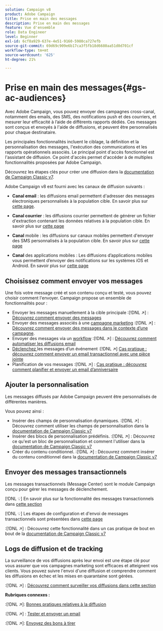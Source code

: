 ```yaml
---
solution: Campaign v8
product: Adobe Campaign
title: Prise en main des messages
description: Prise en main des messages
feature: Vue d'ensemble
role: Data Engineer
level: Beginner
exl-id: 6cf8a929-637e-4e51-9160-5980ca727efb
source-git-commit: 69d69c909e6b17ca3f5fb18d6680aa51d0d701cf
workflow-type: tm+mt
source-wordcount: '625'
ht-degree: 21%

---
```


# Prise en main des messages{#gs-ac-audiences}

Avec Adobe Campaign, vous pouvez envoyer des campagnes cross-canal, notamment des emails, des SMS, des notifications push et des courriers, et mesurer leur efficacité à l’aide de différents rapports dédiés. Ces messages sont conçus et envoyés à l&#39;aide de diffusions, et peuvent être personnalisés pour chaque destinataire.

Les principales fonctionnalités incluent le ciblage, la définition et la personnalisation des messages, l&#39;exécution des communications et les rapports opérationnels associés. Le principal point d&#39;accès fonctionnel est l&#39;assistant de diffusion. Ce point d&#39;accès permet d&#39;accéder à de multiples fonctionnalités proposées par Adobe Campaign.

Découvrez les étapes clés pour créer une diffusion dans la [documentation de Campaign Classic v7](https://experienceleague.adobe.com/docs/campaign-classic/using/sending-messages/key-steps-when-creating-a-delivery/steps-about-delivery-creation-steps.html).

Adobe Campaign v8 est fourni avec les canaux de diffusion suivants :

* **Canal email** : les diffusions email permettent d&#39;adresser des messages électroniques personnalisés à la population cible. En savoir plus sur [cette page](../send/email.md).

* **Canal courrier** : les diffusions courrier permettent de générer un fichier d&#39;extraction contenant les données relatives à la population cible.  En savoir plus sur [cette page](../send/direct-mail.md)

* **Canal** mobile : les diffusions sur canaux mobiles permettent d&#39;envoyer des SMS personnalisés à la population cible.  En savoir plus sur [cette page](../send/sms.md)

* **Canal** des applications mobiles : Les diffusions d’applications mobiles vous permettent d’envoyer des notifications sur les systèmes iOS et Android.  En savoir plus sur [cette page](../send/push.md)

<!--
* **LINE channel**: LINE deliveries let you send messages on LINE, an instant messaging application available on all smartphones. Learn more in [this page](../send/line.md)
-->

## Choisissez comment envoyer vos messages

Une fois votre message créé et son contenu conçu et testé, vous pouvez choisir comment l&#39;envoyer. Campaign propose un ensemble de fonctionnalités pour :

* Envoyer les messages manuellement à la cible principale
:[!DNL :arrow_upper_right:] : [Découvrez comment envoyer des messages](https://experienceleague.adobe.com/docs/campaign-classic/using/sending-messages/sending-emails/sending-an-email/sending-messages.html)
* Envoyer des messages associés à une [campagne marketing](https://experienceleague.adobe.com/docs/campaign-classic/using/orchestrating-campaigns/orchestrate-campaigns/setting-up-marketing-campaigns.html)
:[!DNL :arrow_upper_right:] : [Découvrez comment envoyer des messages dans le contexte d’une campagne](https://experienceleague.adobe.com/docs/campaign-classic/using/orchestrating-campaigns/orchestrate-campaigns/marketing-campaign-deliveries.html).
* Envoyer des messages via un [workflow](https://experienceleague.adobe.com/docs/campaign-classic/using/automating-with-workflows/introduction/about-workflows.html)
:[!DNL :arrow_upper_right:] : [Découvrez comment automatiser les diffusions email](https://experienceleague.adobe.com/docs/campaign-classic/using/automating-with-workflows/action-activities/delivery.html)
* [Déclenchez ](https://experienceleague.adobe.com/docs/campaign-classic/using/transactional-messaging/introduction/about-transactional-messaging.html) les messages d’un événement :[!DNL :arrow_upper_right:]  [Cas pratique : découvrez comment envoyer un email transactionnel avec une pièce jointe](https://experienceleague.adobe.com/docs/campaign-classic/using/transactional-messaging/use-case/transactional-email-with-attachments.html)
* Planification de vos messages
:[!DNL :arrow_upper_right:] : [Cas pratique : découvrez comment planifier et envoyer un email d’anniversaire](https://experienceleague.adobe.com/docs/campaign-classic/using/automating-with-workflows/use-cases/deliveries/sending-a-birthday-email.html?)


## Ajouter la personnalisation

Les messages diffusés par Adobe Campaign peuvent être personnalisés de différentes manières.

Vous pouvez ainsi :

* Insérer des champs de personnalisation dynamiques.
:[!DNL :arrow_upper_right:] : Découvrez comment utiliser les champs de personnalisation dans la [documentation de Campaign Classic v7](https://experienceleague.adobe.com/docs/campaign-classic/using/sending-messages/personalizing-deliveries/personalization-fields.html)
* Insérer des blocs de personnalisation prédéfinis.
:[!DNL :arrow_upper_right:] : Découvrez ce qu&#39;est un bloc de personnalisation et comment l&#39;utiliser dans la [documentation de Campaign Classic v7](https://experienceleague.adobe.com/docs/campaign-classic/using/sending-messages/personalizing-deliveries/personalization-blocks.html)
* Créer du contenu conditionnel.
:[!DNL :arrow_upper_right:] : Découvrez comment insérer du contenu conditionnel dans la [documentation de Campaign Classic v7](https://experienceleague.adobe.com/docs/campaign-classic/using/sending-messages/personalizing-deliveries/conditional-content.html)

## Envoyer des messages transactionnels

Les messages transactionnels (Message Center) sont le module Campaign conçu pour gérer les messages de déclenchement.

[!DNL :bulb:] En savoir plus sur la fonctionnalité des messages transactionnels dans  [cette section](../dev/architecture.md#transac-msg-archi)

[!DNL :bulb:] Les étapes de configuration et d&#39;envoi de messages transactionnels sont présentées dans  [cette page](../send/transactional.md)

:[!DNL :arrow_upper_right:] : Découvrez cette fonctionnalité dans un cas pratique de bout en bout de la [documentation de Campaign Classic v7](https://experienceleague.adobe.com/docs/campaign-classic/using/transactional-messaging/use-case/transactional-email-with-attachments.html?lang=en#transactional-messaging)

## Logs de diffusion et de tracking

La surveillance de vos diffusions après leur envoi est une étape clé pour vous assurer que vos campagnes marketing sont efficaces et atteignent vos clients. Vous pouvez suivre l&#39;envoi d&#39;une diffusion et comprendre comment les diffusions en échec et les mises en quarantaine sont gérées.

:[!DNL :arrow_upper_right:] : [Découvrez comment surveiller vos diffusions dans cette section](https://experienceleague.adobe.com/docs/campaign-classic/using/sending-messages/monitoring-deliveries/about-delivery-monitoring.html?lang=en#sending-messages)


**Rubriques connexes :**

:[!DNL :arrow_upper_right:]:  [Bonnes pratiques relatives à la diffusion](https://experienceleague.adobe.com/docs/campaign-classic/using/sending-messages/key-steps-when-creating-a-delivery/delivery-bestpractices/delivery-best-practices.html)

:[!DNL :arrow_upper_right:] :  [Tester et envoyer un email](https://experienceleague.adobe.com/docs/campaign-classic/using/sending-messages/sending-emails/sending-an-email/sending-messages.html)

:[!DNL :arrow_upper_right:]:  [Envoyez des bons à tirer](https://experienceleague.adobe.com/docs/campaign-classic/using/sending-messages/key-steps-when-creating-a-delivery/steps-validating-the-delivery.html)
